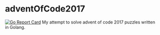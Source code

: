 # adventOfCode2017
[![Go Report Card](https://goreportcard.com/badge/github.com/H4xorPL/adventOfCode2017)](https://goreportcard.com/report/github.com/H4xorPL/adventOfCode2017)
My attempt to solve advent of code 2017 puzzles written in Golang.

